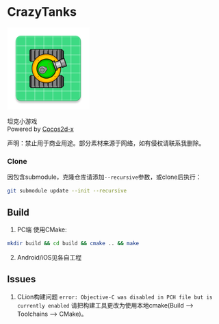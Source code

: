 # CrazyTanks

![icon](./proj.android/app/res/mipmap-xxxhdpi/ic_launcher.png)

坦克小游戏  
Powered by [Cocos2d-x](https://github.com/cocos2d/cocos2d-x)

声明：禁止用于商业用途。部分素材来源于网络，如有侵权请联系我删除。

### Clone

因包含submodule，克隆仓库请添加`--recursive`参数，或clone后执行：
```bash
git submodule update --init --recursive
```

## Build

1. PC端
使用CMake:
```bash
mkdir build && cd build && cmake .. && make
```
2. Android/iOS见各自工程

## Issues

1. CLion构建问题
`error: Objective-C was disabled in PCH file but is currently enabled`
请把构建工具更改为使用本地cmake(Build --> Toolchains --> CMake)。
